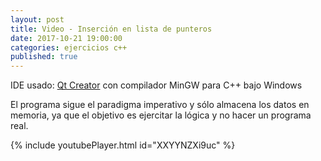 ```yaml
---
layout: post
title: Video - Inserción en lista de punteros
date: 2017-10-21 19:00:00
categories: ejercicios c++
published: true
---
```


IDE usado: [Qt Creator](www.qt.io/es) con compilador MinGW para C++ bajo Windows

El programa sigue el paradigma imperativo y sólo almacena los datos en memoria, ya que el objetivo es ejercitar la lógica y no hacer un programa real.


{% include youtubePlayer.html id="XXYYNZXi9uc" %}
